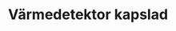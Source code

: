 ---
title: 'Värmedetektor kapslad'
symbol_image: 'symbols/kr/60.svg'
weight: 60
card: true
card_color: 'bg-symbol-red'
---